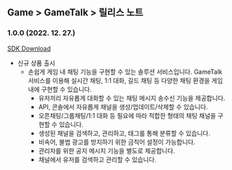 ## Game > GameTalk > 릴리스 노트

### 1.0.0 (2022. 12. 27.)

[SDK Download](https://static.toastoven.net/toastcloud/sdk_download/gametalk/GameTalkSDK_Unity.zip)

* 신규 상품 출시
    * 손쉽게 게임 내 채팅 기능을 구현할 수 있는 솔루션 서비스입니다. GameTalk 서비스를 이용해 실시간 채팅, 1:1 대화, 길드 채팅 등 다양한 채팅 환경을 게임 내에 구현할 수 있습니다.
        * 유저끼리 자유롭게 대화할 수 있는 채팅 메시지 송수신 기능을 제공합니다.
        * API, 콘솔에서 자유롭게 채널을 생성/업데이트/삭제할 수 있습니다.
        * 오픈채팅/그룹채팅/1:1 대화 등 필요에 따라 적합한 형태의 채팅 채널을 구현할 수 있습니다.
        * 생성된 채널을 검색하고, 관리하고, 태그를 통해 분류할 수 있습니다.
        * 비속어, 불법 광고를 방지하기 위한 금칙어 설정이 가능합니다.
        * 관리자를 위한 공지 메시지 기능을 별도로 제공합니다.
        * 채널에서 유저를 검색하고 관리할 수 있습니다.
        